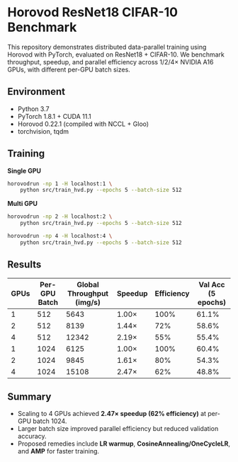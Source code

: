 # Horovod ResNet18 CIFAR-10 Benchmark
This repository demonstrates distributed data-parallel training using Horovod with PyTorch, evaluated on ResNet18 + CIFAR-10.
We benchmark throughput, speedup, and parallel efficiency across 1/2/4× NVIDIA A16 GPUs, with different per-GPU batch sizes.

## Environment
+ Python 3.7
+ PyTorch 1.8.1 + CUDA 11.1
+ Horovod 0.22.1 (compiled with NCCL + Gloo)
+ torchvision, tqdm

## Training
**Single GPU**
```bash
horovodrun -np 1 -H localhost:1 \
    python src/train_hvd.py --epochs 5 --batch-size 512
```
**Multi GPU**
```bash
horovodrun -np 2 -H localhost:2 \
    python src/train_hvd.py --epochs 5 --batch-size 512

horovodrun -np 4 -H localhost:4 \
    python src/train_hvd.py --epochs 5 --batch-size 512
```

## Results

|**GPUs**|**Per-GPU Batch**|**Global Throughput (img/s)**|**Speedup**|**Efficiency**|**Val Acc (5 epochs)**|
|---|---|---|---|---|---|
|1|512|5643|1.00×|100%|61.1%|
|2|512|8139|1.44×|72%|58.6%|
|4|512|12342|2.19×|55%|55.4%|
|1|1024|6125|1.00×|100%|60.4%|
|2|1024|9845|1.61×|80%|54.3%|
|4|1024|15108|2.47×|62%|48.8%|

## Summary
+ Scaling to 4 GPUs achieved **2.47× speedup (62% efficiency)** at per-GPU batch 1024.
+ Larger batch size improved parallel efficiency but reduced validation accuracy.
+ Proposed remedies include **LR warmup**, **CosineAnnealing/OneCycleLR**, and **AMP** for faster training.
